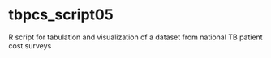 # tbpcs_script05
R script for tabulation and visualization of a dataset from national TB patient cost surveys 
